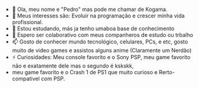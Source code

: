 - 👋 Ola, meu nome e "Pedro" mas pode me chamar de Kogama.
- 👀 Meus interesses são: Evoluir na programação e crescer minha vida profissional.
- 🌱 Estou estudando, más ja tenho umaboa base de conhecimento
- 💞️ Espero ser colaborativo com meus companheros de estudo ou trbalho
- 📫 Gosto de conhecer mundo tecnológico, celulares, PCs, e etc, gosto muito de video games e assistos alguns anime (Claramente um Nerdão)
- ⚡ Curiosidades: Meu console favorito e o Sony PSP, meu game favorito não e exatamente dele mas o segundo é kskskk,
- meu game favorito e o Crash 1 de PS1 que muito curioso e Rerto-compativel com PSP.

<!---
Kogama/Peu-Kogama é um repositório ✨ especial ✨ porque seu `README.md` (este arquivo) aparece no seu perfil do GitHub.
Você pode clicar no link Visualizar para ver suas alterações.
--->
